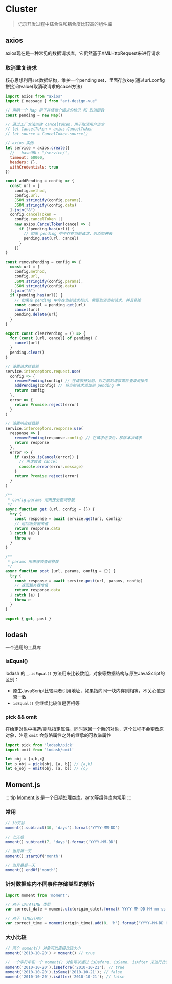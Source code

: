 # Cluster

> 记录开发过程中综合性和耦合度比较高的组件库


## axios

axios现在是一种常见的数据请求库，它仍然基于XMLHttpRequest来进行请求

### 取消重复请求

核心思想利用`set`数据结构，维护一个pending set，里面存放key(通过url.config拼接)和value(取消改请求的cacel方法)

```js
import axios from "axios"
import { message } from "ant-design-vue"

// 声明一个 Map 用于存储每个请求的标识 和 取消函数
const pending = new Map()

// 通过工厂方法创建 canceltoken，用于取消用户请求
// let CancelToken = axios.CancelToken
// let source = CancelToken.source()

// axios 实例
let service = axios.create({
  //   baseURL: "/service/",
  timeout: 60000,
  headers: {},
  withCredentials: true
})

const addPending = config => {
  const url = [
    config.method,
    config.url,
    JSON.stringify(config.params),
    JSON.stringify(config.data)
  ].join("&")
  config.cancelToken =
    config.cancelToken ||
    new axios.CancelToken(cancel => {
      if (!pending.has(url)) {
        // 如果 pending 中不存在当前请求，则添加进去
        pending.set(url, cancel)
      }
    })
}

const removePending = config => {
  const url = [
    config.method,
    config.url,
    JSON.stringify(config.params),
    JSON.stringify(config.data)
  ].join("&")
  if (pending.has(url)) {
    // 如果在 pending 中存在当前请求标识，需要取消当前请求，并且移除
    const cancel = pending.get(url)
    cancel(url)
    pending.delete(url)
  }
}

export const clearPending = () => {
  for (const [url, cancel] of pending) {
    cancel(url)
  }
  pending.clear()
}

// 设置请求拦截器
service.interceptors.request.use(
  config => {
    removePending(config) // 在请求开始前，对之前的请求做检查取消操作
    addPending(config) // 将当前请求添加到 pending 中
    return config
  },
  error => {
    return Promise.reject(error)
  }
)

// 设置响应拦截器
service.interceptors.response.use(
  response => {
    removePending(response.config) // 在请求结束后，移除本次请求
    return response
  },
  error => {
    if (axios.isCancel(error)) {
      // 再次尝试 cancel
      console.error(error.message)
    }
    return Promise.reject(error)
  }
)

/**
 * config.params 用来接受查询参数
 */
async function get (url, config = {}) {
  try {
    const response = await service.get(url, config)
    // 返回服务器传值
    return response.data
  } catch (e) {
    throw e
  }
}

/**
 * params 用来接收查询参数
 */
async function post (url, params, config = {}) {
  try {
    const response = await service.post(url, params, config)
    // 返回服务器传值
    return response.data
  } catch (e) {
    throw e
  }
}

export { get, post }
```


## lodash

一个通用的工具库

### isEqual()

lodash 的 `_.isEqual()` 方法用来比较数组，对象等数据结构与原生JavaScript的区别：

- 原生JavaScript比较两者引用地址，如果指向同一块内存则相等，不关心值是否一致
- `isEqual()` 会继续比较值是否相等

### pick && omit

在给定对象中挑选/剔除指定属性，同时返回一个新的对象，这个过程不会更改原对象，注意 `omit` 会忽略属性之外的继承的可枚举属性

```js
import pick from 'lodash/pick'
import omit from 'lodash/omit'

let obj = {a,b,c}
let p_obj = pick(obj, [a, b]) // {a,b}
let e_obj = emit(obj, [a, b]) // {c}
```


## Moment.js

::: tip
[Moment.js](http://momentjs.cn/) 是一个日期处理类库，antd等组件库内常用
:::

### 常用

```js
// 30天前
moment().subtract(30, 'days').format('YYYY-MM-DD')

// 七天后
moment().subtract(7, 'days').format('YYYY-MM-DD')

// 当月第一天
moment().startOf('month')

// 当月最后一天
moment().endOf('month')
```

### 针对数据库内不同事件存储类型的解析

```js
import moment from 'moment';

// 对于 DATATIME 类型
var correct_date = moment.utc(origin_date).format('YYYY-MM-DD HH-mm-ss');

// 对于 TIMESTAMP
var correct_time = moment(origin_time).add(8, 'h').format('YYYY-MM-DD HH-mm-ss');
````

### 大小比较

```js
// 两个 moment() 对象可以直接比较大小
moment('2010-10-20') < moment() // true

// 一个字符串和一个 moment() 对象可以通过 isBefore, isSame, isAfter 来进行比较
moment('2010-10-20').isBefore('2010-10-21'); // true
moment('2010-10-20').isSame('2010-10-21'); // false
moment('2010-10-20').isAfter('2010-10-21'); // false
```
